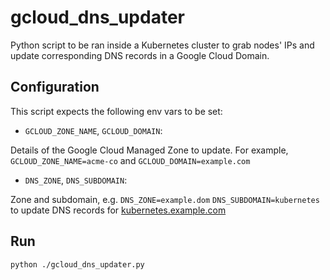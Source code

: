 gcloud_dns_updater
===============

Python script to be ran inside a Kubernetes cluster to grab nodes' IPs and update corresponding DNS records in a Google Cloud Domain.

Configuration
-------------

This script expects the following env vars to be set:

- `GCLOUD_ZONE_NAME`, `GCLOUD_DOMAIN`:

Details of the Google Cloud Managed Zone to update. For example, `GCLOUD_ZONE_NAME=acme-co` and `GCLOUD_DOMAIN=example.com`

- `DNS_ZONE`, `DNS_SUBDOMAIN`:

Zone and subdomain, e.g. `DNS_ZONE=example.dom` `DNS_SUBDOMAIN=kubernetes` to update DNS records for [kubernetes.example.com](kubernetes.example.com)

Run
---

    python ./gcloud_dns_updater.py
